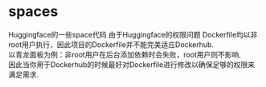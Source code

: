 # spaces
Huggingface的一些space代码
由于Huggingface的权限问题 Dockerfile均以非root用户执行，因此项目的Dockerfile并不能完美适应Dockerhub.   
以青龙面板为例：非root用户在后台添加依赖时会失败，root用户则不影响.   
因此当你用于Dockerhub的时候最好对Dockerfile进行修改以确保足够的权限来满足需求.

